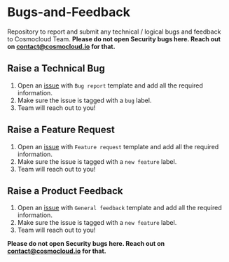 # Bugs-and-Feedback
Repository to report and submit any technical / logical bugs and feedback to Cosmocloud Team.
**Please do not open Security bugs here. Reach out on <contact@cosmocloud.io> for that.**

## Raise a Technical Bug
1. Open an [issue](https://github.com/CosmoCloud/Bugs-and-Feedback/issues) with `Bug report` template and add all the required information.
2. Make sure the issue is tagged with a `bug` label.
3. Team will reach out to you!

## Raise a Feature Request
1. Open an [issue](https://github.com/CosmoCloud/Bugs-and-Feedback/issues) with `Feature request` template and add all the required information.
2. Make sure the issue is tagged with a `new feature` label.
3. Team will reach out to you!

## Raise a Product Feedback
1. Open an [issue](https://github.com/CosmoCloud/Bugs-and-Feedback/issues) with `General feedback` template and add all the required information.
2. Make sure the issue is tagged with a `new feature` label.
3. Team will reach out to you!

**Please do not open Security bugs here. Reach out on <contact@cosmocloud.io> for that.**

